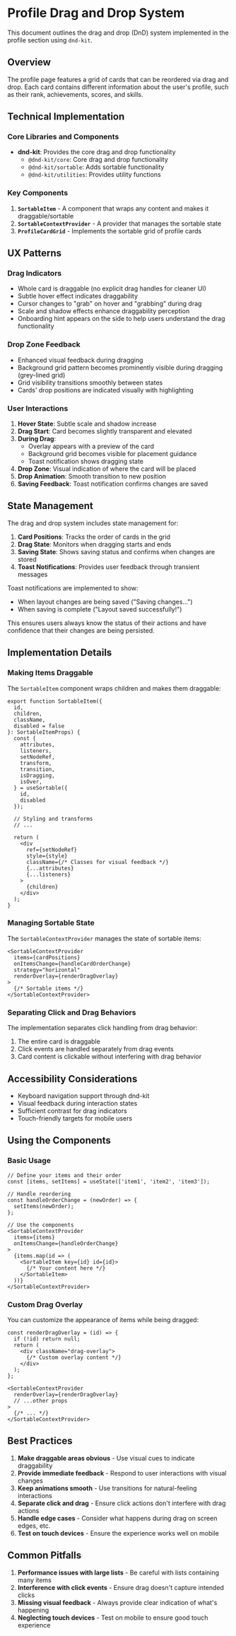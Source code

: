 # Profile Drag and Drop System

This document outlines the drag and drop (DnD) system implemented in the profile section using `dnd-kit`.

## Overview

The profile page features a grid of cards that can be reordered via drag and drop. Each card contains different information about the user's profile, such as their rank, achievements, scores, and skills.

## Technical Implementation

### Core Libraries and Components

- **dnd-kit**: Provides the core drag and drop functionality
  - `@dnd-kit/core`: Core drag and drop functionality
  - `@dnd-kit/sortable`: Adds sortable functionality
  - `@dnd-kit/utilities`: Provides utility functions

### Key Components

1. **`SortableItem`** - A component that wraps any content and makes it draggable/sortable
2. **`SortableContextProvider`** - A provider that manages the sortable state
3. **`ProfileCardGrid`** - Implements the sortable grid of profile cards

## UX Patterns

### Drag Indicators

- Whole card is draggable (no explicit drag handles for cleaner UI)
- Subtle hover effect indicates draggability
- Cursor changes to "grab" on hover and "grabbing" during drag
- Scale and shadow effects enhance draggability perception
- Onboarding hint appears on the side to help users understand the drag functionality

### Drop Zone Feedback

- Enhanced visual feedback during dragging
- Background grid pattern becomes prominently visible during dragging (grey-lined grid)
- Grid visibility transitions smoothly between states
- Cards' drop positions are indicated visually with highlighting

### User Interactions

1. **Hover State**: Subtle scale and shadow increase
2. **Drag Start**: Card becomes slightly transparent and elevated
3. **During Drag**: 
   - Overlay appears with a preview of the card
   - Background grid becomes visible for placement guidance
   - Toast notification shows dragging state
4. **Drop Zone**: Visual indication of where the card will be placed
5. **Drop Animation**: Smooth transition to new position
6. **Saving Feedback**: Toast notification confirms changes are saved

## State Management

The drag and drop system includes state management for:

1. **Card Positions**: Tracks the order of cards in the grid
2. **Drag State**: Monitors when dragging starts and ends
3. **Saving State**: Shows saving status and confirms when changes are stored
4. **Toast Notifications**: Provides user feedback through transient messages

Toast notifications are implemented to show:
- When layout changes are being saved ("Saving changes...")
- When saving is complete ("Layout saved successfully!")

This ensures users always know the status of their actions and have confidence that their changes are being persisted.

## Implementation Details

### Making Items Draggable

The `SortableItem` component wraps children and makes them draggable:

```tsx
export function SortableItem({ 
  id, 
  children, 
  className, 
  disabled = false
}: SortableItemProps) {
  const {
    attributes,
    listeners,
    setNodeRef,
    transform,
    transition,
    isDragging,
    isOver,
  } = useSortable({ 
    id, 
    disabled
  });

  // Styling and transforms
  // ...

  return (
    <div
      ref={setNodeRef}
      style={style}
      className={/* Classes for visual feedback */}
      {...attributes}
      {...listeners}
    >
      {children}
    </div>
  );
}
```

### Managing Sortable State

The `SortableContextProvider` manages the state of sortable items:

```tsx
<SortableContextProvider
  items={cardPositions}
  onItemsChange={handleCardOrderChange}
  strategy="horizontal"
  renderOverlay={renderDragOverlay}
>
  {/* Sortable items */}
</SortableContextProvider>
```

### Separating Click and Drag Behaviors

The implementation separates click handling from drag behavior:

1. The entire card is draggable
2. Click events are handled separately from drag events
3. Card content is clickable without interfering with drag behavior

## Accessibility Considerations

- Keyboard navigation support through dnd-kit
- Visual feedback during interaction states
- Sufficient contrast for drag indicators
- Touch-friendly targets for mobile users

## Using the Components

### Basic Usage

```tsx
// Define your items and their order
const [items, setItems] = useState(['item1', 'item2', 'item3']);

// Handle reordering
const handleOrderChange = (newOrder) => {
  setItems(newOrder);
};

// Use the components
<SortableContextProvider 
  items={items} 
  onItemsChange={handleOrderChange}
>
  {items.map(id => (
    <SortableItem key={id} id={id}>
      {/* Your content here */}
    </SortableItem>
  ))}
</SortableContextProvider>
```

### Custom Drag Overlay

You can customize the appearance of items while being dragged:

```tsx
const renderDragOverlay = (id) => {
  if (!id) return null;
  return (
    <div className="drag-overlay">
      {/* Custom overlay content */}
    </div>
  );
};

<SortableContextProvider 
  renderOverlay={renderDragOverlay}
  // ...other props
>
  {/* ... */}
</SortableContextProvider>
```

## Best Practices

1. **Make draggable areas obvious** - Use visual cues to indicate draggability
2. **Provide immediate feedback** - Respond to user interactions with visual changes
3. **Keep animations smooth** - Use transitions for natural-feeling interactions
4. **Separate click and drag** - Ensure click actions don't interfere with drag actions
5. **Handle edge cases** - Consider what happens during drag on screen edges, etc.
6. **Test on touch devices** - Ensure the experience works well on mobile

## Common Pitfalls

1. **Performance issues with large lists** - Be careful with lists containing many items
2. **Interference with click events** - Ensure drag doesn't capture intended clicks
3. **Missing visual feedback** - Always provide clear indication of what's happening
4. **Neglecting touch devices** - Test on mobile to ensure good touch experience
